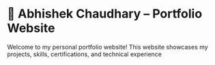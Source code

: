 # 💼 Abhishek Chaudhary – Portfolio Website

Welcome to my personal portfolio website! This website showcases my projects, skills, certifications, and technical experience

